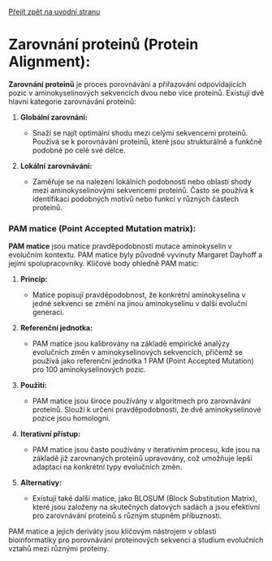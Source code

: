 [Přejít zpět na uvodní stranu](../README.md)

# Zarovnání proteinů (Protein Alignment):

**Zarovnání proteinů** je proces porovnávání a přiřazování odpovídajících pozic v aminokyselinových sekvencích dvou nebo více proteinů. Existují dvě hlavní kategorie zarovnávání proteinů:

1. **Globální zarovnání:**
   - Snaží se najít optimální shodu mezi celými sekvencemi proteinů. Používá se k porovnávání proteinů, které jsou strukturálně a funkčně podobné po celé své délce.

2. **Lokální zarovnávání:**
   - Zaměřuje se na nalezení lokálních podobností nebo oblastí shody mezi aminokyselinovými sekvencemi proteinů. Často se používá k identifikaci podobných motivů nebo funkcí v různých částech proteinů.

### PAM matice (Point Accepted Mutation matrix):

**PAM matice** jsou matice pravděpodobností mutace aminokyselin v evolučním kontextu. PAM matice byly původně vyvinuty Margaret Dayhoff a jejími spolupracovníky. Klíčové body ohledně PAM matic:

1. **Princip:**
   - Matice popisují pravděpodobnost, že konkrétní aminokyselina v jedné sekvenci se změní na jinou aminokyselinu v další evoluční generaci.

2. **Referenční jednotka:**
   - PAM matice jsou kalibrovány na základě empirické analýzy evolučních změn v aminokyselinových sekvencích, přičemž se používá jako referenční jednotka 1 PAM (Point Accepted Mutation) pro 100 aminokyselinových pozic.

3. **Použití:**
   - PAM matice jsou široce používány v algoritmech pro zarovnávání proteinů. Slouží k určení pravděpodobnosti, že dvě aminokyselinové pozice jsou homologní.

4. **Iterativní přístup:**
   - PAM matice jsou často používány v iterativním procesu, kde jsou na základě již zarovnaných proteinů upravovány, což umožňuje lepší adaptaci na konkrétní typy evolučních změn.

5. **Alternativy:**
   - Existují také další matice, jako BLOSUM (Block Substitution Matrix), které jsou založeny na skutečných datových sadách a jsou efektivní pro zarovnávání proteinů s různým stupněm příbuznosti.

PAM matice a jejich deriváty jsou klíčovým nástrojem v oblasti bioinformatiky pro porovnávání proteinových sekvencí a studium evolučních vztahů mezi různými proteiny.